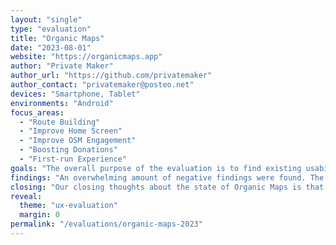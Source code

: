 ```yaml
---
layout: "single"
type: "evaluation"
title: "Organic Maps"
date: "2023-08-01"
website: "https://organicmaps.app"
author: "Private Maker"
author_url: "https://github.com/privatemaker"
author_contact: "privatemaker@posteo.net"
devices: "Smartphone, Tablet"
environments: "Android"
focus_areas:
  - "Route Building" 
  - "Improve Home Screen"
  - "Improve OSM Engagement"
  - "Boosting Donations"
  - "First-run Experience"
goals: "The overall purpose of the evaluation is to find existing usability issues on the Organic Maps mobile apps so that the project can attract more supporters and contributors."
findings: "An overwhelming amount of negative findings were found. The overall realisation was that the tool requires substantial corrections and modifications to increase its effectiveness and credibility."
closing: "Our closing thoughts about the state of Organic Maps is that overall it is a quite user-friendly mobile mapping application that is perhaps the most user-friendly offering which is FOSS. It is a few small degrees less intuitive or frictionless compared to popular proprietary apps."
reveal:
  theme: "ux-evaluation"
  margin: 0
permalink: "/evaluations/organic-maps-2023"
---
```

